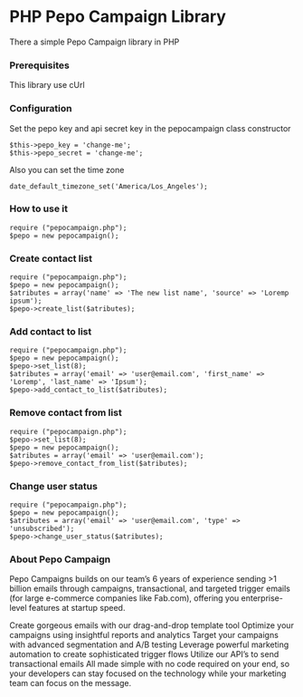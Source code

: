 # PHP Pepo Campaign Library

There a simple Pepo Campaign library in PHP

### Prerequisites

This library use cUrl

### Configuration
Set the pepo key and api secret key in the pepocampaign class constructor
```
$this->pepo_key = 'change-me';
$this->pepo_secret = 'change-me';
```

Also you can set the time zone
```
date_default_timezone_set('America/Los_Angeles');
```

### How to use it
```
require ("pepocampaign.php");
$pepo = new pepocampaign();
```

### Create contact list
```
require ("pepocampaign.php");
$pepo = new pepocampaign();
$atributes = array('name' => 'The new list name', 'source' => 'Loremp ipsum');
$pepo->create_list($atributes);
```

### Add contact to list
```
require ("pepocampaign.php");
$pepo = new pepocampaign();
$pepo->set_list(8);
$atributes = array('email' => 'user@email.com', 'first_name' => 'Loremp', 'last_name' => 'Ipsum');
$pepo->add_contact_to_list($atributes);
```

### Remove contact from list
```
require ("pepocampaign.php");
$pepo->set_list(8);
$pepo = new pepocampaign();
$atributes = array('email' => 'user@email.com');
$pepo->remove_contact_from_list($atributes);
```

### Change user status
```
require ("pepocampaign.php");
$pepo = new pepocampaign();
$atributes = array('email' => 'user@email.com', 'type' => 'unsubscribed');
$pepo->change_user_status($atributes);
```

### About Pepo Campaign
Pepo Campaigns builds on our team’s 6 years of experience sending >1 billion emails through campaigns, transactional, and targeted trigger emails (for large e-commerce companies like Fab.com), offering you enterprise-level features at startup speed.

Create gorgeous emails with our drag-and-drop template tool
Optimize your campaigns using insightful reports and analytics
Target your campaigns with advanced segmentation and A/B testing
Leverage powerful marketing automation to create sophisticated trigger flows
Utilize our API’s to send transactional emails
All made simple with no code required on your end, so your developers can stay focused on the technology while your marketing team can focus on the message.